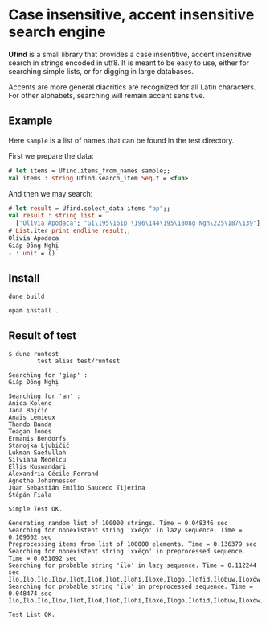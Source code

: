 # Case insensitive, accent insensitive search engine

__Ufind__ is a small library that provides a case insentitive, accent
insensitive search in strings encoded in utf8. It is meant to be easy
to use, either for searching simple lists, or for digging in large
databases.

Accents are more general diacritics are recognized for all Latin
 characters.  For other alphabets, searching will remain accent
 sensitive.

## Example

Here `sample` is a list of names that can be found in the test directory.

First we prepare the data:

```ocaml
# let items = Ufind.items_from_names sample;;
val items : string Ufind.search_item Seq.t = <fun>
```

And then we may search:

```ocaml
# let result = Ufind.select_data items "ap";;
val result : string list =
  ["Olivia Apodaca"; "Gi\195\161p \196\144\195\180ng Ngh\225\187\139"]
# List.iter print_endline result;;
Olivia Apodaca
Giáp Đông Nghị
- : unit = ()                 
```

## Install

`dune build`

`opam install .`


## Result of test

```
$ dune runtest
        test alias test/runtest

Searching for 'giap' :
Giáp Đông Nghị

Searching for 'an' :
Anica Kolenc
Jana Bojčić
Anaïs Lemieux
Thando Banda
Teagan Jones
Ermanis Bendorfs
Stanojka Ljubičić
Lukman Saefullah
Silviana Nedelcu
Ellis Kuswandari
Alexandria-Cécile Ferrand
Agnethe Johannessen
Juan Sebastián Emilio Saucedo Tijerina
Štěpán Fiala

Simple Test OK.

Generating random list of 100000 strings. Time = 0.048346 sec
Searching for nonexistent string 'xxéço' in lazy sequence. Time = 0.109502 sec
Preprocessing items from list of 100000 elements. Time = 0.136379 sec
Searching for nonexistent string 'xxéço' in preprocessed sequence. Time = 0.051092 sec
Searching for probable string 'ïlo' in lazy sequence. Time = 0.112244 sec
Ïlo,Ïlo,Ïlo,Ïlov,Ïlot,Ïlod,Ïlot,Ïlohí,Ïloxé,Ïlogo,Ïlofïd,Ïlobuw,Ïloxöw,Ïlø,Ïlø,Ïló,Ïlø,Ïlö,Ïló,Ïló,Ïló,Ïløw,Ïløw,Ïlöm,Ïlóm,Ïlól,Ïlór,Ïlój,Ïlów,Ïløj,Ïløni,Ïlóvï,Ïløró,Ïlótó,Ïlólö,Ïlójy,Ïlølè,Ïlødu,Ïlöno,Ïlømàd,Ïløgóz,Ïlónyk,Ïlógøp,Ilo,Ilo,Ilo,Ilor,Ilor,Ilor,Ilodí,Ilopu,Ilowid,Ílo,Ílo,Ílo,Ílo,Ílow,Ílokï,Ílobo,Ílosù,Ílofèr,Ílohøb,Ílofàt,Ílokev,Íloböq,Iló,Ilö,Ilö,Ilø,Ilø,Ilø,Ilöc,Ilóp,Iløn,Ilós,Ilös,Ilöq,Ilöf,Ilón,Ilölé,Ilómö,Ilóvo,Ilóhé,Ilöbe,Iløka,Ilözí,Iløví,Ilölàs,Ilógár,Iløzux,Ilödíz,Ilöwiz,Ilöjøf,Ilövév,Iløzàp,Ílø,Ílø,Íló,Ílö,Íló,Ílø,Íló,Íló,Ílø,Ílöc,Ílöb,Íløs,Ílöcó,Ílózí,Íløbà,Ílóvy,Ílónu,Íløpù,Ílózöz,Ílófùm,Ílöféb,Íløcïj,Ílöpéb,Íløjeh
Searching for probable string 'ïlo' in preprocessed sequence. Time = 0.048474 sec
Ïlo,Ïlo,Ïlo,Ïlov,Ïlot,Ïlod,Ïlot,Ïlohí,Ïloxé,Ïlogo,Ïlofïd,Ïlobuw,Ïloxöw,Ïlø,Ïlø,Ïló,Ïlø,Ïlö,Ïló,Ïló,Ïló,Ïløw,Ïløw,Ïlöm,Ïlóm,Ïlól,Ïlór,Ïlój,Ïlów,Ïløj,Ïløni,Ïlóvï,Ïløró,Ïlótó,Ïlólö,Ïlójy,Ïlølè,Ïlødu,Ïlöno,Ïlømàd,Ïløgóz,Ïlónyk,Ïlógøp,Ilo,Ilo,Ilo,Ilor,Ilor,Ilor,Ilodí,Ilopu,Ilowid,Ílo,Ílo,Ílo,Ílo,Ílow,Ílokï,Ílobo,Ílosù,Ílofèr,Ílohøb,Ílofàt,Ílokev,Íloböq,Iló,Ilö,Ilö,Ilø,Ilø,Ilø,Ilöc,Ilóp,Iløn,Ilós,Ilös,Ilöq,Ilöf,Ilón,Ilölé,Ilómö,Ilóvo,Ilóhé,Ilöbe,Iløka,Ilözí,Iløví,Ilölàs,Ilógár,Iløzux,Ilödíz,Ilöwiz,Ilöjøf,Ilövév,Iløzàp,Ílø,Ílø,Íló,Ílö,Íló,Ílø,Íló,Íló,Ílø,Ílöc,Ílöb,Íløs,Ílöcó,Ílózí,Íløbà,Ílóvy,Ílónu,Íløpù,Ílózöz,Ílófùm,Ílöféb,Íløcïj,Ílöpéb,Íløjeh

Test List OK.

```
